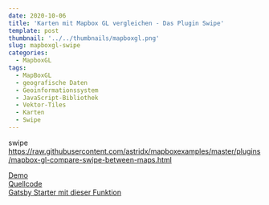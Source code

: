 ```yaml
---
date: 2020-10-06
title: 'Karten mit Mapbox GL vergleichen - Das Plugin Swipe'
template: post
thumbnail: '../../thumbnails/mapboxgl.png'
slug: mapboxgl-swipe
categories:
  - MapboxGL
tags:
  - MapBoxGL
  - geografische Daten
  - Geoinformationssystem
  - JavaScript-Bibliothek
  - Vektor-Tiles
  - Karten
  - Swipe
---
```


swipe
https://raw.githubusercontent.com/astridx/mapboxexamples/master/plugins/mapbox-gl-compare-swipe-between-maps.html

[Demo](https://astridx.github.io/mapboxexamples/plugins/mapbox-gl-compare-swipe-between-maps.html)  
[Quellcode](https://github.com/astridx/mapboxexamples/blob/master/plugins/mapbox-gl-compare-swipe-between-maps.html)  
[Gatsby Starter mit dieser Funktion](https://github.com/astridx/gatsby-starter-mapbox)
